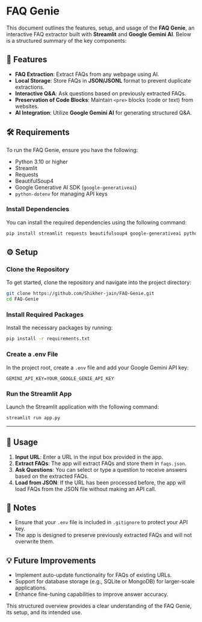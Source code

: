 # **FAQ Genie**


This document outlines the features, setup, and usage of the **FAQ Genie**, an interactive FAQ extractor built with **Streamlit** and **Google Gemini AI**. Below is a structured summary of the key components:

## 🚀 Features

- **FAQ Extraction**: Extract FAQs from any webpage using AI.
- **Local Storage**: Store FAQs in **JSON/JSONL** format to prevent duplicate extractions.
- **Interactive Q&A**: Ask questions based on previously extracted FAQs.
- **Preservation of Code Blocks**: Maintain `<pre>` blocks (code or text) from websites.
- **AI Integration**: Utilize **Google Gemini AI** for generating structured Q&A.

## 🛠️ Requirements

To run the FAQ Genie, ensure you have the following:

- Python 3.10 or higher
- Streamlit
- Requests
- BeautifulSoup4
- Google Generative AI SDK (`google-generativeai`)
- `python-dotenv` for managing API keys

### Install Dependencies

You can install the required dependencies using the following command:

```bash
pip install streamlit requests beautifulsoup4 google-generativeai python-dotenv
```

## ⚙️ Setup

### Clone the Repository

To get started, clone the repository and navigate into the project directory:

```bash
git clone https://github.com/Shikher-jain/FAQ-Genie.git
cd FAQ-Genie
```

### Install Required Packages

Install the necessary packages by running:

```bash
pip install -r requirements.txt
```

### Create a .env File

In the project root, create a `.env` file and add your Google Gemini API key:

```
GEMINI_API_KEY=YOUR_GOOGLE_GENIE_API_KEY
```

### Run the Streamlit App

Launch the Streamlit application with the following command:

```bash
streamlit run app.py
```

---

## 📝 Usage

1. **Input URL**: Enter a URL in the input box provided in the app.
2. **Extract FAQs**: The app will extract FAQs and store them in `faqs.json`.
3. **Ask Questions**: You can select or type a question to receive answers based on the extracted FAQs.
4. **Load from JSON**: If the URL has been processed before, the app will load FAQs from the JSON file without making an API call.

## 🔐 Notes

- Ensure that your `.env` file is included in `.gitignore` to protect your API key.
- The app is designed to preserve previously extracted FAQs and will not overwrite them.

## 💡 Future Improvements

- Implement auto-update functionality for FAQs of existing URLs.
- Support for database storage (e.g., SQLite or MongoDB) for larger-scale applications.
- Enhance fine-tuning capabilities to improve answer accuracy.

This structured overview provides a clear understanding of the FAQ Genie, its setup, and its intended use.


